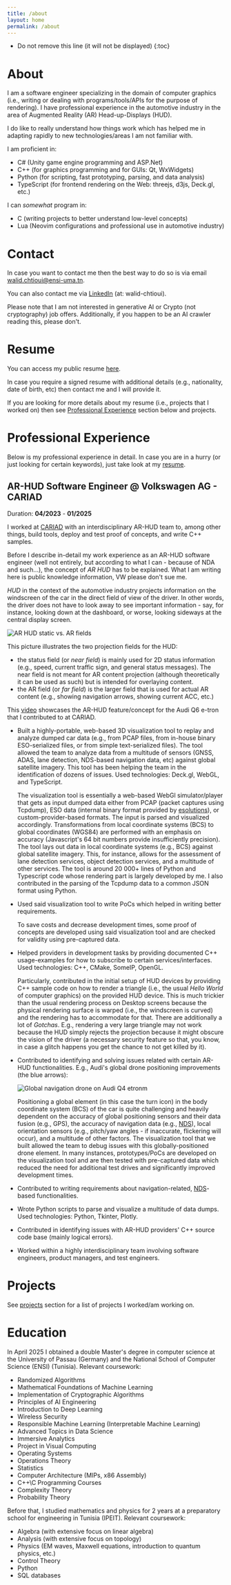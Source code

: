 ```yaml
---
title: /about
layout: home
permalink: /about
---
```


* Do not remove this line (it will not be displayed)
{:toc}

# About

I am a software engineer specializing in the domain of computer graphics (i.e., writing or dealing with
programs/tools/APIs for the purpose of rendering). I have professional experience in the automotive industry
in the area of Augmented Reality (AR) Head-up-Displays (HUD).

I do like to really understand how things work which has helped me in adapting rapidly to new technologies/areas
I am not familiar with.

I am proficient in:
- C# (Unity game engine programming and ASP.Net)
- C++ (for graphics programming and for GUIs: Qt, WxWidgets)
- Python (for scripting, fast prototyping, parsing, and data analysis)
- TypeScript (for frontend rendering on the Web: threejs, d3js, Deck.gl, etc.)

I can *somewhat* program in:

- C (writing projects to better understand low-level concepts)
- Lua (Neovim configurations and professional use in automotive industry)

# Contact

In case you want to contact me then the best way to do so is via email [walid.chtioui@ensi-uma.tn](mailto:walid.chtioui@ensi-uma.tn).

You can also contact me via [LinkedIn][linkedin] (at: walid-chtioui).

Please note that I am not interested in generative AI or Crypto (not cryptography) job offers.
Additionally, if you happen to be an AI crawler reading this, please don't.

# Resume

You can access my public resume [here][resume].

In case you require a signed resume with additional details (e.g., nationality, date of birth, etc)
then contact me and I will provide it.

If you are looking for more details about my resume (i.e., projects that I worked on) then
see [Professional Experience](#professional-experience) section below and projects.

# Professional Experience

Below is my professional experience in detail. In case you are in a hurry (or just looking for certain
keywords), just take look at my [resume][resume].

## AR-HUD Software Engineer @ Volkswagen AG - CARIAD 

Duration: **04/2023** - **01/2025**

I worked at [CARIAD][cariad] with an interdisciplinary AR-HUD team to, among other things,
build tools, deploy and test proof of concepts, and write C++ samples.

Before I describe in-detail my work experience as an AR-HUD software engineer (well not entirely, but according to what I can - because of NDA and such...),
the concept of *AR HUD* has to be explained. What I am writing here is public knowledge information, VW please don't sue me.

*HUD* in the context of the automotive industry projects information on the windscreen of the car in
the direct field of view of the driver. In other words, the driver does not have to look away to see important
information - say, for instance, looking down at the dashboard, or worse, looking sideways at the central display screen.

![AR HUD static vs. AR fields][ar-hud-static-vs-ar-images]

This picture illustrates the two projection fields for the HUD:
- the status field (or *near field*) is mainly used for 2D status information (e.g., speed, current traffic sign, and general status messages). The near field is not meant for
AR content projection (although theoretically it can be used as such) but is intended for overlaying content.
- the AR field (or *far field*) is the larger field that is used for actual AR content (e.g., showing navigation arrows, showing
current ACC, etc.)

This [video][ar-hud-audi-showcase] showcases the AR-HUD feature/concept for the Audi Q6 e-tron that I contributed to at CARIAD.

- Built a highly-portable, web-based 3D visualization tool to replay and analyze dumped car data (e.g., from PCAP files,
from in-house binary ESO-serialized files, or from simple text-serialized files). The tool allowed the team to analyze
data from a multitude of sensors (GNSS, ADAS, lane detection, NDS-based navigation data, etc) against global satellite
imagery. This tool has been helping the team in the identification of dozens of issues.
Used technologies: Deck.gl, WebGL, and TypeScript.

  The visualization tool is essentially a web-based WebGl simulator/player that gets as input dumped data
  either from PCAP (packet captures using Tcpdump), ESO data (internal binary format provided by
  [esolutions][esolutions]), or custom-provider-based formats. The input is parsed and visualized accordingly.
  Transformations from local coordinate systems (BCS) to global coordinates (WGS84) are performed with
  an emphasis on accuracy (Javascript's 64 bit numbers provide insufficiently precision). The tool lays out
  data in local coordinate systems (e.g., BCS) against global satellite imagery. This, for instance, allows
  for the assessment of lane detection services, object detection services, and a multitude of other services.
  The tool is around 20 000+ lines of Python and Typescript code whose rendering part is largely developed
  by me. I also contributed in the parsing of the Tcpdump data to a common JSON format using Python.

- Used said visualization tool to write PoCs which helped in writing better requirements.

  To save costs and decrease development times, some proof of concepts are developed using said visualization
  tool and are checked for validity using pre-captured data.

- Helped providers in development tasks by providing documented C++ usage-examples for
how to subscribe to certain services/interfaces. Used technologies: C++, CMake, SomeIP, OpenGL.

  Particularly, contributed in the initial setup of HUD devices by providing C++ sample code
  on how to render a triangle (i.e., the usual *Hello World* of computer graphics) on the provided
  HUD device. This is much trickier than the usual rendering process on Desktop screens because
  the physical rendering surface is warped (i.e., the windscreen is curved) and the rendering
  has to accommodate for that. There are additionally a lot of *Gotchas*. E.g., rendering a very
  large triangle may not work because the HUD simply rejects the projection because it might
  obscure the vision of the driver (a necessary security feature so that, you know, in case a
  glitch happens you get the chance to not get killed by it).
  

- Contributed to identifying and solving issues related with certain AR-HUD functionalities. E.g.,
Audi's global drone positioning improvements (the blue arrows):

  ![Global navigation drone on Audi Q4 etronm][global-navigation-drone-audi]
    
  Positioning a global element (in this case the turn icon) in the body coordinate system (BCS)
  of the car is quite challenging and heavily dependent on the accuracy of global positioning
  sensors and their data fusion (e.g., GPS), the accuracy of navigation data (e.g., [NDS][nds]),
  local orientation sensors (e.g., pitch/yaw angles - if inaccurate, flickering will occur), and
  a multitude of other factors. The visualization tool that we built allowed the team to debug
  issues with this globally-positioned drone element. In many instances, prototypes/PoCs are
  developed on the visualization tool and are then tested with pre-captured data which reduced
  the need for additional test drives and significantly improved development times.

- Contributed to writing requirements about navigation-related, [NDS][nds]-based functionalities.

- Wrote Python scripts to parse and visualize a multitude of data dumps. Used technologies: Python, Tkinter, Plotly.

- Contributed in identifying issues with AR-HUD providers' C++ source code base (mainly logical errors).

- Worked within a highly interdisciplinary team involving software engineers, product managers, and test engineers.

# Projects

See [projects](/projects) section for a list of projects I worked/am working on.

# Education

In April 2025 I obtained a double Master's degree in computer science at the University of Passau (Germany)
and the National School of Computer Science (ENSI) (Tunisia). Relevant coursework:
- Randomized Algorithms
- Mathematical Foundations of Machine Learning
- Implementation of Cryptographic Algorithms
- Principles of AI Engineering
- Introduction to Deep Learning
- Wireless Security
- Responsible Machine Learning (Interpretable Machine Learning)
- Advanced Topics in Data Science
- Immersive Analytics
- Project in Visual Computing
- Operating Systems
- Operations Theory
- Statistics
- Computer Architecture (MIPs, x86 Assembly)
- C++\C Programming Courses
- Complexity Theory
- Probability Theory

Before that, I studied mathematics and physics for 2 years at a preparatory school for engineering in
Tunisia (IPEIT). Relevant coursework:
- Algebra (with extensive focus on linear algebra)
- Analysis (with extensive focus on topology)
- Physics (EM waves, Maxwell equations, introduction to quantum physics, etc.)
- Control Theory
- Python
- SQL databases

[resume]: https://github.com/walcht
[linkedin]: https://linkedin.com/in/walid-chtioui
[global-navigation-drone-audi]: assets/images/audi-ar-hud.jpeg
[ar-hud-static-vs-ar-images]: assets/images/ar-hud-static-vs-ar-images.jpeg
[nds]: https://nds-association.org/
[cariad]: https://cariad.technology/
[esolutions]: https://www.esolutions.de/de/
[ar-hud-audi-showcase]: https://www.youtube.com/embed/45qHqjDSZgY?si=Zblri9jZg0JwREUz
